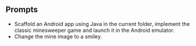 ## Prompts

- Scaffold an Android app using Java in the current folder, implement the classic minesweeper game and launch it in the Android emulator.
- Change the mine image to a smiley.
